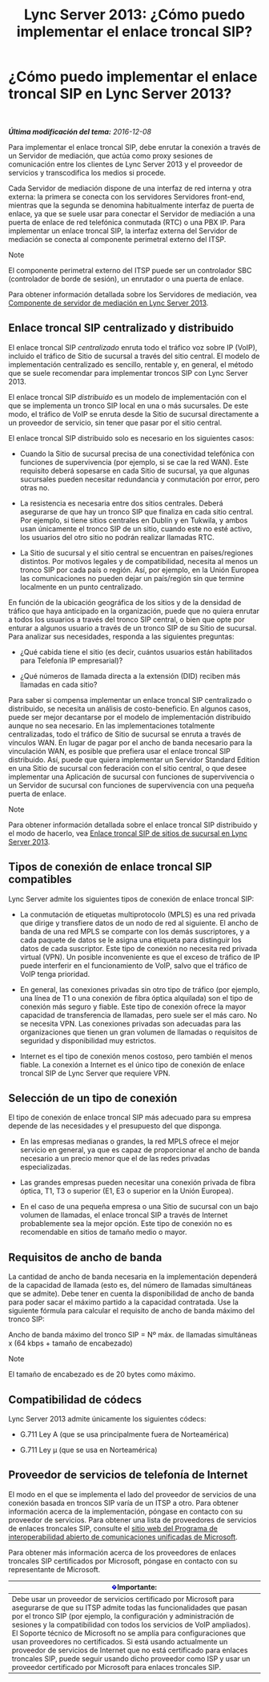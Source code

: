 ﻿---
title: 'Lync Server 2013: ¿Cómo puedo implementar el enlace troncal SIP?'
TOCTitle: ¿Cómo puedo implementar el enlace troncal SIP?
ms:assetid: 273a22b1-8a4c-4187-acf8-c57d5c6598ce
ms:mtpsurl: https://technet.microsoft.com/es-es/library/Gg425743(v=OCS.15)
ms:contentKeyID: 48274735
ms.date: 01/07/2017
mtps_version: v=OCS.15
ms.translationtype: HT
---

# ¿Cómo puedo implementar el enlace troncal SIP en Lync Server 2013?

 

_**Última modificación del tema:** 2016-12-08_

Para implementar el enlace troncal SIP, debe enrutar la conexión a través de un Servidor de mediación, que actúa como proxy sesiones de comunicación entre los clientes de Lync Server 2013 y el proveedor de servicios y transcodifica los medios si procede.

Cada Servidor de mediación dispone de una interfaz de red interna y otra externa: la primera se conecta con los servidores Servidores front-end, mientras que la segunda se denomina habitualmente interfaz de puerta de enlace, ya que se suele usar para conectar el Servidor de mediación a una puerta de enlace de red telefónica conmutada (RTC) o una PBX IP. Para implementar un enlace troncal SIP, la interfaz externa del Servidor de mediación se conecta al componente perimetral externo del ITSP.


> [!NOTE]
> El componente perimetral externo del ITSP puede ser un controlador SBC (controlador de borde de sesión), un enrutador o una puerta de enlace.



Para obtener información detallada sobre los Servidores de mediación, vea [Componente de servidor de mediación en Lync Server 2013](lync-server-2013-mediation-server-component.md).

## Enlace troncal SIP centralizado y distribuido

El enlace troncal SIP *centralizado* enruta todo el tráfico voz sobre IP (VoIP), incluido el tráfico de Sitio de sucursal a través del sitio central. El modelo de implementación centralizado es sencillo, rentable y, en general, el método que se suele recomendar para implementar troncos SIP con Lync Server 2013.

El enlace troncal SIP *distribuido* es un modelo de implementación con el que se implementa un tronco SIP local en una o más sucursales. De este modo, el tráfico de VoIP se enruta desde la Sitio de sucursal directamente a un proveedor de servicio, sin tener que pasar por el sitio central.

El enlace troncal SIP distribuido solo es necesario en los siguientes casos:

  - Cuando la Sitio de sucursal precisa de una conectividad telefónica con funciones de supervivencia (por ejemplo, si se cae la red WAN). Este requisito deberá sopesarse en cada Sitio de sucursal, ya que algunas sucursales pueden necesitar redundancia y conmutación por error, pero otras no.

  - La resistencia es necesaria entre dos sitios centrales. Deberá asegurarse de que hay un tronco SIP que finaliza en cada sitio central. Por ejemplo, si tiene sitios centrales en Dublín y en Tukwila, y ambos usan únicamente el tronco SIP de un sitio, cuando este no esté activo, los usuarios del otro sitio no podrán realizar llamadas RTC.

  - La Sitio de sucursal y el sitio central se encuentran en países/regiones distintos. Por motivos legales y de compatibilidad, necesita al menos un tronco SIP por cada país o región. Así, por ejemplo, en la Unión Europea las comunicaciones no pueden dejar un país/región sin que termine localmente en un punto centralizado.

En función de la ubicación geográfica de los sitios y de la densidad de tráfico que haya anticipado en la organización, puede que no quiera enrutar a todos los usuarios a través del tronco SIP central, o bien que opte por enturar a algunos usuario a través de un tronco SIP de su Sitio de sucursal. Para analizar sus necesidades, responda a las siguientes preguntas:

  - ¿Qué cabida tiene el sitio (es decir, cuántos usuarios están habilitados para Telefonía IP empresarial)?

  - ¿Qué números de llamada directa a la extensión (DID) reciben más llamadas en cada sitio?

Para saber si compensa implementar un enlace troncal SIP centralizado o distribuido, se necesita un análisis de costo-beneficio. En algunos casos, puede ser mejor decantarse por el modelo de implementación distribuido aunque no sea necesario. En las implementaciones totalmente centralizadas, todo el tráfico de Sitio de sucursal se enruta a través de vínculos WAN. En lugar de pagar por el ancho de banda necesario para la vinculación WAN, es posible que prefiera usar el enlace troncal SIP distribuido. Así, puede que quiera implementar un Servidor Standard Edition en una Sitio de sucursal con federación con el sitio central, o que desee implementar una Aplicación de sucursal con funciones de supervivencia o un Servidor de sucursal con funciones de supervivencia con una pequeña puerta de enlace.


> [!NOTE]
> Para obtener información detallada sobre el enlace troncal SIP distribuido y el modo de hacerlo, vea <A href="lync-server-2013-branch-site-sip-trunking.md">Enlace troncal SIP de sitios de sucursal en Lync Server 2013</A>.



## Tipos de conexión de enlace troncal SIP compatibles

Lync Server admite los siguientes tipos de conexión de enlace troncal SIP:

  - La conmutación de etiquetas multiprotocolo (MPLS) es una red privada que dirige y transfiere datos de un nodo de red al siguiente. El ancho de banda de una red MPLS se comparte con los demás suscriptores, y a cada paquete de datos se le asigna una etiqueta para distinguir los datos de cada suscriptor. Este tipo de conexión no necesita red privada virtual (VPN). Un posible inconveniente es que el exceso de tráfico de IP puede interferir en el funcionamiento de VoIP, salvo que el tráfico de VoIP tenga prioridad.

  - En general, las conexiones privadas sin otro tipo de tráfico (por ejemplo, una línea de T1 o una conexión de fibra óptica alquilada) son el tipo de conexión más seguro y fiable. Este tipo de conexión ofrece la mayor capacidad de transferencia de llamadas, pero suele ser el más caro. No se necesita VPN. Las conexiones privadas son adecuadas para las organizaciones que tienen un gran volumen de llamadas o requisitos de seguridad y disponibilidad muy estrictos.

  - Internet es el tipo de conexión menos costoso, pero también el menos fiable. La conexión a Internet es el único tipo de conexión de enlace troncal SIP de Lync Server que requiere VPN.

## Selección de un tipo de conexión

El tipo de conexión de enlace troncal SIP más adecuado para su empresa depende de las necesidades y el presupuesto del que disponga.

  - En las empresas medianas o grandes, la red MPLS ofrece el mejor servicio en general, ya que es capaz de proporcionar el ancho de banda necesario a un precio menor que el de las redes privadas especializadas.

  - Las grandes empresas pueden necesitar una conexión privada de fibra óptica, T1, T3 o superior (E1, E3 o superior en la Unión Europea).

  - En el caso de una pequeña empresa o una Sitio de sucursal con un bajo volumen de llamadas, el enlace troncal SIP a través de Internet probablemente sea la mejor opción. Este tipo de conexión no es recomendable en sitios de tamaño medio o mayor.

## Requisitos de ancho de banda

La cantidad de ancho de banda necesaria en la implementación dependerá de la capacidad de llamada (esto es, del número de llamadas simultáneas que se admite). Debe tener en cuenta la disponibilidad de ancho de banda para poder sacar el máximo partido a la capacidad contratada. Use la siguiente fórmula para calcular el requisito de ancho de banda máximo del tronco SIP:

Ancho de banda máximo del tronco SIP = Nº máx. de llamadas simultáneas x (64 kbps + tamaño de encabezado)


> [!NOTE]
> El tamaño de encabezado es de 20&nbsp;bytes como máximo.



## Compatibilidad de códecs

Lync Server 2013 admite únicamente los siguientes códecs:

  - G.711 Ley A (que se usa principalmente fuera de Norteamérica)

  - G.711 Ley µ (que se usa en Norteamérica)

## Proveedor de servicios de telefonía de Internet

El modo en el que se implementa el lado del proveedor de servicios de una conexión basada en troncos SIP varía de un ITSP a otro. Para obtener información acerca de la implementación, póngase en contacto con su proveedor de servicios. Para obtener una lista de proveedores de servicios de enlaces troncales SIP, consulte el [sitio web del Programa de interoperabilidad abierto de comunicaciones unificadas de Microsoft](http://go.microsoft.com/fwlink/?linkid=287029).

Para obtener más información acerca de los proveedores de enlaces troncales SIP certificados por Microsoft, póngase en contacto con su representante de Microsoft.

<table>
<thead>
<tr class="header">
<th><img src="images/Gg425917.important(OCS.15).gif" title="important" alt="important" />Importante:</th>
</tr>
</thead>
<tbody>
<tr class="odd">
<td>Debe usar un proveedor de servicios certificado por Microsoft para asegurarse de que su ITSP admite todas las funcionalidades que pasan por el tronco SIP (por ejemplo, la configuración y administración de sesiones y la compatibilidad con todos los servicios de VoIP ampliados). El Soporte técnico de Microsoft no se amplía para configuraciones que usan proveedores no certificados. Si está usando actualmente un proveedor de servicios de Internet que no está certificado para enlaces troncales SIP, puede seguir usando dicho proveedor como ISP y usar un proveedor certificado por Microsoft para enlaces troncales SIP.</td>
</tr>
</tbody>
</table>

